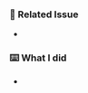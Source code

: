 ### 🔗 Related Issue

<!-- Please link related issue. ex) https://github.com/naver/arcus-java-client/issues/{issue_number} -->
- 

### ⌨️ What I did

<!-- Please describe this PR and what you've been working on. -->
-